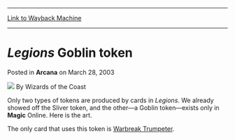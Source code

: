 
---
[Link to Wayback Machine](https://web.archive.org/web/20210916104702/https://magic.wizards.com/en/articles/archive/arcana/legions-goblin-token-2003-03-28)

[_metadata_:author]:- "Wizards of the Coast"
[_metadata_:description]:- "Only two types of tokens are produced by cards in Legions. We already showed off the Sliver token, and the other—a Goblin token—exists only in Magic Online. Here is the art.The only card that uses this token is Warbreak Trumpeter."
[_metadata_:generator]:- "Drupal 7 (http://drupal.org)"
[_metadata_:node]:- "605401"
[_metadata_:publish_date]:- "2003-03-28"
[_metadata_:source]:- "div-main-content"
[_metadata_:title]:- "Legions Goblin token"
[_metadata_:wayback_capture_timestamp]:- "2021-09-16 10:47:02"
[_metadata_:wayback_raw_url]:- "https://web.archive.org/web/20210916104702id_/https://magic.wizards.com/en/articles/archive/arcana/legions-goblin-token-2003-03-28"
[_metadata_:wayback_url]:- "https://magic.wizards.com/en/articles/archive/arcana/legions-goblin-token-2003-03-28"
---


*Legions* Goblin token
======================



 Posted in **Arcana**
 on March 28, 2003 






![](https://media.magic.wizards.com/styles/auth_small/public/images/person/wizards_author.jpg)
By Wizards of the Coast











Only two types of tokens are produced by cards in *Legions*. We already showed off the Sliver token, and the other—a Goblin token—exists only in **Magic** Online. Here is the art.

The only card that uses this token is [Warbreak Trumpeter](https://gatherer.wizards.com/Pages/Card/Details.aspx?name=Warbreak+Trumpeter).







